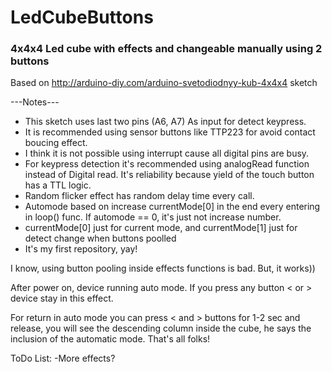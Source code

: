 # LedCubeButtons
### 4x4x4 Led cube with effects and changeable manually using 2 buttons

 Based on http://arduino-diy.com/arduino-svetodiodnyy-kub-4x4x4 sketch

---Notes---
+ This sketch uses last two pins (A6, A7) As input for detect keypress. 
+ It is recommended using sensor buttons like TTP223 for avoid contact boucing effect.
+ I think it is not possible using interrupt cause all digital pins are busy.
+ For keypress detection it's recommended using analogRead function instead of Digital read. It's reliability because yield of the touch button has a TTL logic.
+ Random flicker effect has random delay time every call.
+ Automode based on increase currentMode[0] in the end every entering in loop() func. If automode == 0, it's just not increase number.
+ currentMode[0] just for current mode, and currentMode[1] just for detect change when buttons poolled
+ It's my first repository, yay!

I know, using button pooling inside effects functions is bad. But, it works))

After power on, device running auto mode. If you press any button < or > device stay in this effect.

For return in auto mode you can press < and > buttons for 1-2 sec and release, you will see the descending column inside the cube, he says the inclusion of the automatic mode.
That's all folks!

ToDo List:
-More effects?
